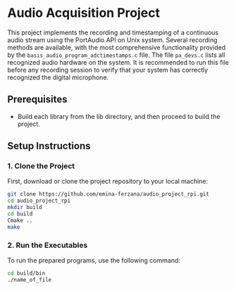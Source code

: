 # Audio Acquisition Project

This project implements the recording and timestamping of a continuous audio stream using the PortAudio API on Unix system. 
Several recording methods are  available, with the most comprehensive functionality provided by the `basis_audio_program_adctimestamps.c` file. 
The file `pa_devs.c` lists all recognized audio hardware on the system. It is recommended to run this file before any recording session to verify that your system has correctly recognized the digital microphone. 

## Prerequisites

- Build each library from the lib directory, and then proceed to build the project. 

## Setup Instructions

### 1. Clone the Project

First, download or clone the project repository to your local machine:

```bash
git clone https://github.com/emina-ferzana/audio_project_rpi.git
cd audio_project_rpi
mkdir build
cd build
Cmake ..
make
```

### 2. Run the Executables

To run the prepared programs, use the following command:

```bash
cd build/bin
./name_of_file
```

